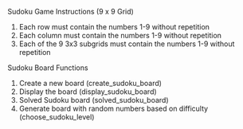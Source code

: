 Sudoku Game Instructions (9 x 9 Grid)
1. Each row must contain the numbers 1-9 without repetition
2. Each column must contain the numbers 1-9 without repetition
3. Each of the 9 3x3 subgrids must contain the numbers 1-9 without repetition


Sudoku Board Functions
1. Create a new board (create_sudoku_board)
2. Display the board (display_sudoku_board)
3. Solved Sudoku board (solved_sudoku_board)
4. Generate board with random numbers based on difficulty (choose_sudoku_level)